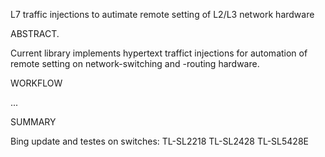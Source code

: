 L7 traffic injections to autimate remote setting of L2/L3 network hardware

ABSTRACT.

Current library implements hypertext traffict injections for automation of remote setting on network-switching and -routing hardware.

WORKFLOW

...

SUMMARY

Bing update and testes on switches:
TL-SL2218
TL-SL2428
TL-SL5428E


